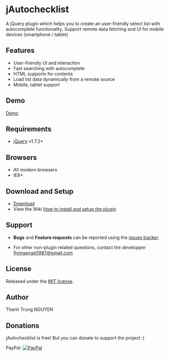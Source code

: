 # jAutochecklist

A jQuery plugin which helps you to create an user-friendly select list with autocomplete functionality.
Support remote data fetching and UI for mobile devices (smartphone / tablet)

## Features
* User-friendly UI and interaction
* Fast searching with autocomplete
* HTML supports for contents
* Load list data dynamically from a remote source
* Mobile, tablet support

## Demo
[Demo](http://iflyingangel.com/jautochecklist/demo)

## Requirements
* [jQuery](https://jquery.com) v1.7.2+

## Browsers
* All modern browsers
* IE8+

## Download and Setup
* [Download](https://github.com/flyingangel/jAutochecklist/releases)
* View the Wiki [How to install and setup the plugin](https://github.com/flyingangel/jAutochecklist/wiki)

## Support

* **Bugs** and **Feature requests** can be reported using the [issues tracker](https://github.com/flyingangel/jAutochecklist/issues). 

* For other non-plugin related questions, contact the developper [flyingangel1987@gmail.com](mailto:flyingangel1987@gmail.com)

## License
Released under the [MIT license](http://www.opensource.org/licenses/MIT).

## Author
Thanh Trung NGUYEN

## Donations
jAutochecklist is free! But you can donate to support the project :)

PayPal: [![PayPal](https://www.paypalobjects.com/WEBSCR-640-20110429-1/en_US/i/btn/btn_donateCC_LG.gif)](https://www.paypal.com/cgi-bin/webscr?cmd=_donations&business=CTV4VZL75V6DN&lc=FR&item_name=Thanh%20Trung%20NGUYEN%20%2d%20jAutochecklist&currency_code=EUR&bn=PP%2dDonationsBF%3abtn_donateCC_LG%2egif%3aNonHosted)
